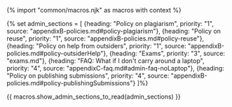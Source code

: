 {% import "common/macros.njk" as macros with context %}

{% set admin_sections = [
  {heading: "Policy on plagiarism", priority: "1", source: "appendixB-policies.md#policy-plagiarism"},
  {heading: "Policy on reuse", priority: "1", source: "appendixB-policies.md#policy-reuse"},
  {heading: "Policy on help from outsiders", priority: "1", source: "appendixB-policies.md#policy-outsiderHelp"},
  {heading: "Exams", priority: "3", source: "exams.md"},
  {heading: "FAQ: What if I don't carry around a laptop", priority: "4", source: "appendixC-faq.md#admin-faq-noLaptop"},
  {heading: "Policy on publishing submissions", priority: "4", source: "appendixB-policies.md#policy-publishingSubmissions"}
]%}

{{ macros.show_admin_sections_to_read(admin_sections) }}